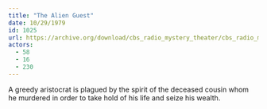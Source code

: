```yaml
---
title: "The Alien Guest"
date: 10/29/1979
id: 1025
url: https://archive.org/download/cbs_radio_mystery_theater/cbs_radio_mystery_theater-1001-1050.zip/cbs_radio_mystery_theater-1001-1050%2Fcbsrmt_1025_the_alien_guest.mp3
actors:
  - 58
  - 16
  - 230
---
```

A greedy aristocrat is plagued by the spirit of the deceased cousin whom he murdered in order to take hold of his life and seize his wealth.